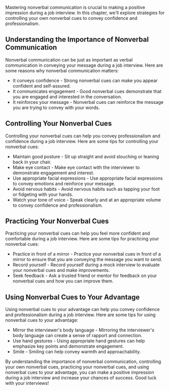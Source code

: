 
Mastering nonverbal communication is crucial to making a positive impression during a job interview. In this chapter, we'll explore strategies for controlling your own nonverbal cues to convey confidence and professionalism.

Understanding the Importance of Nonverbal Communication
-------------------------------------------------------

Nonverbal communication can be just as important as verbal communication in conveying your message during a job interview. Here are some reasons why nonverbal communication matters:

* It conveys confidence - Strong nonverbal cues can make you appear confident and self-assured.
* It communicates engagement - Good nonverbal cues demonstrate that you are engaged and interested in the conversation.
* It reinforces your message - Nonverbal cues can reinforce the message you are trying to convey with your words.

Controlling Your Nonverbal Cues
-------------------------------

Controlling your nonverbal cues can help you convey professionalism and confidence during a job interview. Here are some tips for controlling your nonverbal cues:

* Maintain good posture - Sit up straight and avoid slouching or leaning back in your chair.
* Make eye contact - Make eye contact with the interviewer to demonstrate engagement and interest.
* Use appropriate facial expressions - Use appropriate facial expressions to convey emotions and reinforce your message.
* Avoid nervous habits - Avoid nervous habits such as tapping your foot or fidgeting with your hands.
* Watch your tone of voice - Speak clearly and at an appropriate volume to convey confidence and professionalism.

Practicing Your Nonverbal Cues
------------------------------

Practicing your nonverbal cues can help you feel more confident and comfortable during a job interview. Here are some tips for practicing your nonverbal cues:

* Practice in front of a mirror - Practice your nonverbal cues in front of a mirror to ensure that you are conveying the message you want to send.
* Record yourself - Record yourself during a mock interview to evaluate your nonverbal cues and make improvements.
* Seek feedback - Ask a trusted friend or mentor for feedback on your nonverbal cues and how you can improve them.

Using Nonverbal Cues to Your Advantage
--------------------------------------

Using nonverbal cues to your advantage can help you convey confidence and professionalism during a job interview. Here are some tips for using nonverbal cues to your advantage:

* Mirror the interviewer's body language - Mirroring the interviewer's body language can create a sense of rapport and connection.
* Use hand gestures - Using appropriate hand gestures can help emphasize key points and demonstrate engagement.
* Smile - Smiling can help convey warmth and approachability.

By understanding the importance of nonverbal communication, controlling your own nonverbal cues, practicing your nonverbal cues, and using nonverbal cues to your advantage, you can make a positive impression during a job interview and increase your chances of success. Good luck with your interviews!
